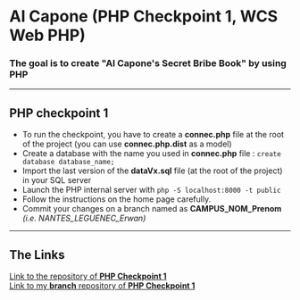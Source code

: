 <h1>Al Capone (PHP Checkpoint 1, WCS Web PHP)</h1>

### The goal is to create "Al Capone's Secret Bribe Book" by using PHP


---

## PHP checkpoint 1

* To run the checkpoint, you have to create a <b>connec.php</b> file at the root of the project (you can use <b>connec.php.dist</b> as a model)
* Create a database with the name you used in <b>connec.php</b> file : `create database database_name;`
* Import the last version of the <b>dataVx.sql</b> file (at the root of the project) in your SQL server
* Launch the PHP internal server with `php -S localhost:8000 -t public`
* Follow the instructions on the home page carefully.
* Commit your changes on a branch named as **CAMPUS_NOM_Prenom** *(i.e. NANTES_LEGUENEC_Erwan)*

---

## The Links

<a href="https://github.com/WildCodeSchool/php_checkpoint1_orleans_march21">
Link to the repository of <b>PHP Checkpoint 1</b></a>
</br>
<a href="https://github.com/WildCodeSchool/php_checkpoint1_orleans_march21/tree/ORLEANS_GRIALAT_Zurabi">
Link to my <b>branch</b> repository of <b>PHP Checkpoint 1</b></a>
